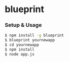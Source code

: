 
blueprint
=========

### Setup & Usage

```bash
$ npm install -g blueprint
$ blueprint yournewapp
$ cd yournewapp
$ npm install
$ node app.js
```